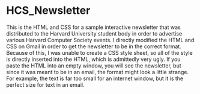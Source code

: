 # HCS_Newsletter
This is the HTML and CSS for a sample interactive newsletter that was distributed to the Harvard University student body in order to advertise various Harvard Computer Society events. I directly modified the HTML and CSS on Gmail in order to get the newsletter to be in the correct format. Because of this, I was unable to create a CSS style 
sheet, so all of the style is directly inserted into the HTML, which is admittedly very ugly. If you paste the HTML into an empty 
window, you will see the newsletter, but since it was meant to be in an email, the format might look a little strange. For example, the 
text is far too small for an internet window, but it is the perfect size for text in an email.
